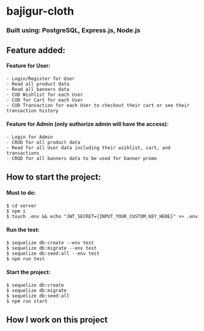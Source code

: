 # bajigur-cloth

### Built using: PostgreSQL, Express.js, Node.js
  ## Feature added:
  #### Feature for User:
    - Login/Register for User
    - Read all product data
    - Read all banners data
    - CUD Wishlist for each User
    - CUD for Cart for each User
    - CUD Transaction for each User to checkout their cart or see their transaction history
 
 #### Feature for Admin (only authorize admin will have the access):
    - Login for Admin
    - CRUD for all product data
    - Read for all User data including their wishlist, cart, and transactions
    - CRUD for all banners data to be used for banner promo
    
    
## How to start the project:
#### Must to do:
```
$ cd server
$ npm i
$ touch .env && echo "JWT_SECRET={INPUT_YOUR_CUSTOM_KEY_HERE}" >> .env
```

#### Run the test:
```
$ sequelize db:create --env test
$ sequelize db:migrate --env test
$ sequelize db:seed:all --env test
$ npm run test
```

#### Start the project:
```
$ sequelize db:create
$ sequelize db:migrate
$ sequelize db:seed:all
$ npm run start
```

## How I work on this project

